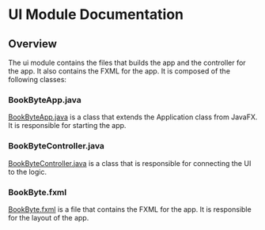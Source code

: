 # UI Module Documentation

## Overview
The ui module contains the files that builds the app and the controller for the app. It also contains the FXML for the app. It is composed of the following classes:

### BookByteApp.java
[BookByteApp.java](./BookByteApp.java) is a class that extends the Application class from JavaFX. It is responsible for starting the app.

### BookByteController.java
[BookByteController.java](./BookByteController.java) is a class that is responsible for connecting the UI to the logic.

### BookByte.fxml
[BookByte.fxml](../../../resources/bookbyte/ui/BookByte.fxml) is a file that contains the FXML for the app. It is responsible for the layout of the app.